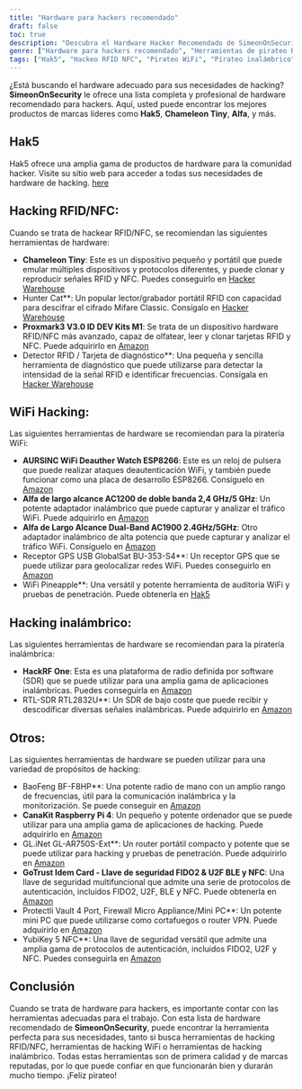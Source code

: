 ```yaml
---
title: "Hardware para hackers recomendado"
draft: false
toc: true
description: "Descubra el Hardware Hacker Recomendado de SimeonOnSecurity, incluyendo herramientas para RFID, NFC, hacking WiFi, hacking inalámbrico y mucho más. Compre los mejores productos de marcas como Hak5, Chameleon Tiny, Alfa y muchas más. Encuentre la herramienta perfecta para sus necesidades con las recomendaciones completas y profesionales de SimeonOnSecurity."
genre: ["Hardware para hackers recomendado", "Herramientas de pirateo RFID NFC", "Dispositivos de pirateo WiFi", "Equipo de pirateo inalámbrico", "Recomendaciones de hardware para hackers", "Herramientas de ciberseguridad", "Clonación de señales RFID NFC", "Desautenticación WiFi", "Detección de señales inalámbricas", "Geolocalización WiFi basada en GPS", "Plataformas de radio definida por software", "Mini cortafuegos para PC", "Autenticación de claves de seguridad"]
tags: ["Hak5", "Hackeo RFID NFC", "Pirateo WiFi", "Pirateo inalámbrico", "Otros", "Recomendaciones", "Camaleón Tiny", "Gato cazador", "Proxmark3", "Detector RFID", "Reloj WiFi Deauther", "Alfa Doble banda de largo alcance", "GlobalSat BU-353-S4", "WiFi Piña", "HackRF Uno", "RTL-SDR RTL2832U", "BaoFeng BF-F8HP", "CanaKit Raspberry Pi 4", "GL.iNet GL-AR750S-Ext", "Tarjeta GoTrust Idem", "Bóveda Protectli", "YubiKey 5 NFC", "FIDO2", "U2F BLE", "Clave de seguridad NFC", "hardware pirata", "herramientas de hacking", "ciberseguridad", "Hacking RFID NFC", "Piratería WiFi", "piratería inalámbrica", "Proxmark3 V3.0 ID DEV Kits M1", "Reloj WiFi Deauther ESP8266", "Alfa AC1200 de doble banda y largo alcance", "Alfa AC1900 de doble banda y largo alcance", "Receptor GPS USB GlobalSat BU-353-S4", "Clonación de señales RFID NFC", "rastreo de señales inalámbricas", "Geolocalización WiFi basada en GPS", "plataforma de radio definida por software", "SDR de bajo coste", "comunicación por radio portátil", "cortafuegos mini PC", "autenticación de claves de seguridad", "herramientas de hardware para hackers", "almacén de hackers"]
---
```


¿Está buscando el hardware adecuado para sus necesidades de hacking? **SimeonOnSecurity** le ofrece una lista completa y profesional de hardware recomendado para hackers. Aquí, usted puede encontrar los mejores productos de marcas líderes como **Hak5**, **Chameleon Tiny**, **Alfa**, y más.

## Hak5
Hak5 ofrece una amplia gama de productos de hardware para la comunidad hacker. Visite su sitio web para acceder a todas sus necesidades de hardware de hacking. [here](https://shop.hak5.org/)

## Hacking RFID/NFC:
Cuando se trata de hackear RFID/NFC, se recomiendan las siguientes herramientas de hardware:
- **Chameleon Tiny**: Este es un dispositivo pequeño y portátil que puede emular múltiples dispositivos y protocolos diferentes, y puede clonar y reproducir señales RFID y NFC. Puedes conseguirlo en [Hacker Warehouse](https://hackerwarehouse.com/product/chameleon-tiny/)
- Hunter Cat**: Un popular lector/grabador portátil RFID con capacidad para descifrar el cifrado Mifare Classic. Consígalo en [Hacker Warehouse](https://hackerwarehouse.com/product/hunter-cat/)
- **Proxmark3 V3.0 ID DEV Kits M1**: Se trata de un dispositivo hardware RFID/NFC más avanzado, capaz de olfatear, leer y clonar tarjetas RFID y NFC. Puede adquirirlo en [Amazon](https://amzn.to/3g83cFx)
- Detector RFID / Tarjeta de diagnóstico**: Una pequeña y sencilla herramienta de diagnóstico que puede utilizarse para detectar la intensidad de la señal RFID e identificar frecuencias. Consígala en [Hacker Warehouse](https://hackerwarehouse.com/product/rfid-detector-diagnostic-card/)

## WiFi Hacking:
Las siguientes herramientas de hardware se recomiendan para la piratería WiFi:
- **AURSINC WiFi Deauther Watch ESP8266**: Este es un reloj de pulsera que puede realizar ataques deautenticación WiFi, y también puede funcionar como una placa de desarrollo ESP8266. Consíguelo en [Amazon](https://amzn.to/2P0W3uX)
- **Alfa de largo alcance AC1200 de doble banda 2,4 GHz/5 GHz**: Un potente adaptador inalámbrico que puede capturar y analizar el tráfico WiFi. Puede adquirirlo en [Amazon](https://amzn.to/330FAPG)
- **Alfa de Largo Alcance Dual-Band AC1900 2.4GHz/5GHz**: Otro adaptador inalámbrico de alta potencia que puede capturar y analizar el tráfico WiFi. Consíguelo en [Amazon](https://amzn.to/39xzZlh)
- Receptor GPS USB GlobalSat BU-353-S4**: Un receptor GPS que se puede utilizar para geolocalizar redes WiFi. Puedes conseguirlo en [Amazon](https://amzn.to/3fcHWxq)
- WiFi Pineapple**: Una versátil y potente herramienta de auditoría WiFi y pruebas de penetración. Puede obtenerla en [Hak5](https://shop.hak5.org/products/wifi-pineapple)

## Hacking inalámbrico:
Las siguientes herramientas de hardware se recomiendan para la piratería inalámbrica:
- **HackRF One**: Esta es una plataforma de radio definida por software (SDR) que se puede utilizar para una amplia gama de aplicaciones inalámbricas. Puedes conseguirla en [Amazon](https://amzn.to/2OXVj9Q)
- RTL-SDR RTL2832U**: Un SDR de bajo coste que puede recibir y descodificar diversas señales inalámbricas. Puede adquirirlo en [Amazon](https://amzn.to/302Egd9)

## Otros:
Las siguientes herramientas de hardware se pueden utilizar para una variedad de propósitos de hacking:
- BaoFeng BF-F8HP**: Una potente radio de mano con un amplio rango de frecuencias, útil para la comunicación inalámbrica y la monitorización. Se puede conseguir en [Amazon](https://amzn.to/39vChkK)
- **CanaKit Raspberry Pi 4**: Un pequeño y potente ordenador que se puede utilizar para una amplia gama de aplicaciones de hacking. Puede adquirirlo en [Amazon](https://amzn.to/2EqDyOx)
- GL.iNet GL-AR750S-Ext**: Un router portátil compacto y potente que se puede utilizar para hacking y pruebas de penetración. Puede adquirirlo en [Amazon](https://amzn.to/3g5PTFV)
- **GoTrust Idem Card - Llave de seguridad FIDO2 & U2F BLE y NFC**: Una llave de seguridad multifuncional que admite una serie de protocolos de autenticación, incluidos FIDO2, U2F, BLE y NFC. Puede obtenerla en [Amazon](https://amzn.to/30RFE1x)
- Protectli Vault 4 Port, Firewall Micro Appliance/Mini PC**: Un potente mini PC que puede utilizarse como cortafuegos o router VPN. Puede adquirirlo en [Amazon](https://amzn.to/2X1S2KZ)
- YubiKey 5 NFC**: Una llave de seguridad versátil que admite una amplia gama de protocolos de autenticación, incluidos FIDO2, U2F y NFC. Puedes conseguirla en [Amazon](https://amzn.to/2OXAxHw)

## Conclusión
Cuando se trata de hardware para hackers, es importante contar con las herramientas adecuadas para el trabajo. Con esta lista de hardware recomendado de **SimeonOnSecurity**, puede encontrar la herramienta perfecta para sus necesidades, tanto si busca herramientas de hacking RFID/NFC, herramientas de hacking WiFi o herramientas de hacking inalámbrico. Todas estas herramientas son de primera calidad y de marcas reputadas, por lo que puede confiar en que funcionarán bien y durarán mucho tiempo. ¡Feliz pirateo!


